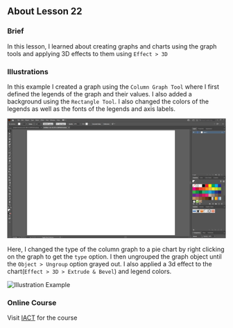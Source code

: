 ## About Lesson 22

### Brief
In this lesson, I learned about creating graphs and charts using the graph tools and applying 3D effects to them using ```Effect > 3D```

### Illustrations

In this example I created a graph using the ```Column Graph Tool``` where I first defined the legends of the graph and their values. I also added a background using the ```Rectangle Tool```. I also changed the colors of the legends as well as the fonts of the legends and axis labels.

![Illustration Example](../assets/images/lesson-22/illustration-01.gif)

Here, I changed the type of the column graph to a pie chart by right clicking on the graph to get the ```type``` option. I then ungrouped the graph object until the ```Object > Ungroup``` option grayed out. I also applied a 3d effect to the chart(```Effect > 3D > Extrude & Bevel```) and legend colors.

![Illustration Example](../assets/images/lesson-22/illustration-02.gif)

### Online Course
Visit [IACT](https://iact.ie) for the course